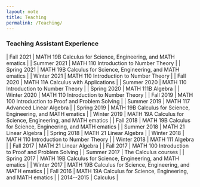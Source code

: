 ```yaml
---
layout: note
title: Teaching
permalink: /Teaching/
---
```


### Teaching Assistant Experience


| Fall 2021 | MATH 19B Calculus for Science, Engineering, and MATH ematics | 
| Summer 2021 | MATH 110 Introduction to Number Theory | 
| Spring 2021 | MATH 19B Calculus for Science, Engineering, and MATH ematics | 
| Winter 2021 | MATH 110 Introduction to Number Theory | 
| Fall 2020 | MATH 11A Calculus with Applications | 
| Summer 2020 | MATH 110 Introduction to Number Theory | 
| Spring 2020 | MATH 111B Algebra | 
| Winter 2020 | MATH 110 Introduction to Number Theory | 
| Fall 2019 | MATH 100 Introduction to Proof and Problem Solving | 
| Summer 2019 | MATH 117 Advanced Linear Algebra | 
| Spring 2019 | MATH 19B Calculus for Science, Engineering, and MATH ematics | 
| Winter 2019 | MATH 19A Calculus for Science, Engineering, and MATH ematics | 
| Fall 2018 | MATH 19B Calculus for Science, Engineering, and MATH ematics | 
| Summer 2018 | MATH 21 Linear Algebra | 
| Spring 2018 | MATH 21 Linear Algebra | 
| Winter 2018 | MATH 110 Introduction to Number Theory | 
| Winter 2018 | MATH 111 Algebra | 
| Fall 2017 | MATH 21 Linear Algebra | 
| Fall 2017 | MATH 100 Introduction to Proof and Problem Solving | 
| Summer 2017 | The Calculus courses | 
| Spring 2017 | MATH 19B Calculus for Science, Engineering, and MATH ematics | 
| Winter 2017 | MATH 19B Calculus for Science, Engineering, and MATH ematics | 
| Fall 2016 | MATH 19A Calculus for Science, Engineering, and MATH ematics | 
| 2014--2015 | Calculus | 
